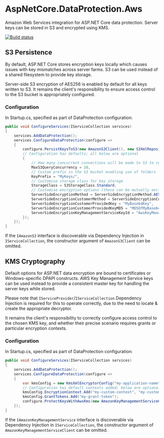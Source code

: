 # AspNetCore.DataProtection.Aws
Amazon Web Services integration for ASP.NET Core data protection.
Server keys can be stored in S3 and encrypted using KMS.

[![Build status](https://ci.appveyor.com/api/projects/status/5k00d5fdfspjv20e?svg=true)](https://ci.appveyor.com/project/hotchkj/aspnetcore-dataprotection-aws)

## S3 Persistence
By default, ASP.NET Core stores encryption keys locally which causes issues with key mismatches across server farms. S3 can be used instead of a shared filesystem to provide key storage.

Server-side S3 encryption of AES256 is enabled by default for all keys written to S3. It remains the client's responsibility to ensure access control to the S3 bucket is appropriately configured.

### Configuration
In Startup.cs, specified as part of DataProtection configuration:
```csharp
public void ConfigureServices(IServiceCollection services)
{
    services.AddDataProtection();
    services.ConfigureDataProtection(configure =>
    {
        configure.PersistKeysToS3(new AmazonS3Client(), new S3XmlRepositoryConfig("my-bucket-name")
        // Configuration has defaults; all below are optional
        {
            // How many concurrent connections will be made to S3 to retrieve key data
            MaxS3QueryConcurrency = 10,
            // Custom prefix in the S3 bucket enabling use of folders
            KeyPrefix = "MyKeys/",
            // Customise storage class for key storage
            StorageClass = S3StorageClass.Standard,
            // Customise encryption options (these can be mutually exclusive - don't just copy & paste!)
            ServerSideEncryptionMethod = ServerSideEncryptionMethod.AES256,
            ServerSideEncryptionCustomerMethod = ServerSideEncryptionCustomerMethod.AES256,
            ServerSideEncryptionCustomerProvidedKey = "MyBase64Key",
            ServerSideEncryptionCustomerProvidedKeyMD5 = "MD5OfMyBase64Key",
            ServerSideEncryptionKeyManagementServiceKeyId = "AwsKeyManagementServiceId"
        });
    });
}
```
If the `IAmazonS3` interface is discoverable via Dependency Injection in `IServiceCollection`, the constructor argument of `AmazonS3Client` can be omitted.

## KMS Cryptography
Default options for ASP.NET data encryption are bound to certificates or Windows-specific DPAPI constructs. AWS Key Management Service keys can be used instead to provide a consistent master key for handling the server keys while stored.

Please note that `IServiceProvider`/`IServiceCollection` Dependency Injection is required for this to operate correctly, due to the need to locate & create the appropriate decryptor.

It remains the client's responsibility to correctly configure access control to the chosen KMS key, and whether their precise scenario requires grants or particular encryption contexts.

### Configuration
In Startup.cs, specified as part of DataProtection configuration:
```csharp
public void ConfigureServices(IServiceCollection services)
{
    services.AddDataProtection();
    services.ConfigureDataProtection(configure =>
    {
        var kmsConfig = new KmsXmlEncryptorConfig("my-application-name", "alias/MyKmsAlias");
        // Configuration has default contexts added; below are optional if using grants or additional contexts
        kmsConfig.EncryptionContext.Add("my-custom-context", "my-custom-value");
        kmsConfig.GrantTokens.Add("my-grant-token");
        configure.ProtectKeysWithAwsKms(new AmazonKeyManagementServiceClient(), kmsConfig);
    });
}
```
If the `IAmazonKeyManagementService` interface is discoverable via Dependency Injection in `IServiceCollection`, the constructor argument of `AmazonKeyManagementServiceClient` can be omitted.